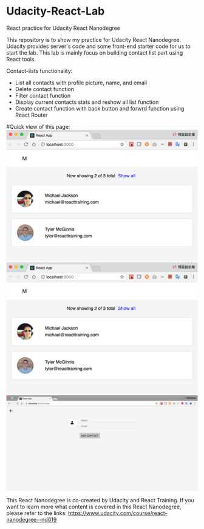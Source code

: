 # Udacity-React-Lab
React practice for Udacity React Nanodegree

This repository is to show my practice for Udacity React Nanodegree.
Udacity provides server's code and some front-end starter code for us to start the lab.
This lab is mainly focus on building contact list part using React tools.

Contact-lists functionality:
- List all contacts with profile picture, name, and email
- Delete contact function
- Filter contact function
- Display current contacts stats and reshow all list function
- Create contact function with back button and forwrd function using React Router

#Quick view of this page:
![Screenshot](contact-list.png)
![Screenshot](contact-list-filter.png)
![Screenshot](add-contact.png)


This React Nanodegree is co-created by Udacity and React Training. If you want to learn more what content is covered in this React Nanodegree, please refer to the links: https://www.udacity.com/course/react-nanodegree--nd019
